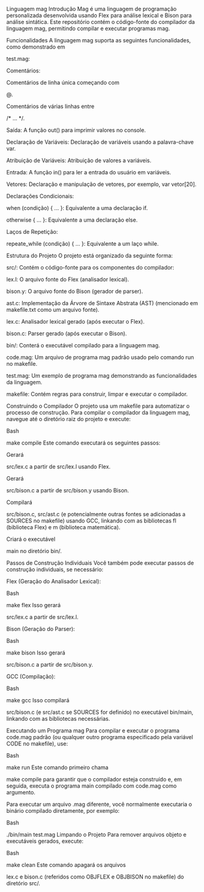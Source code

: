 Linguagem mag
Introdução
Mag é uma linguagem de programação personalizada desenvolvida usando Flex para análise lexical e Bison para análise sintática. Este repositório contém o código-fonte do compilador da linguagem mag, permitindo compilar e executar programas mag.

Funcionalidades
A linguagem mag suporta as seguintes funcionalidades, como demonstrado em 

test.mag:

Comentários:

Comentários de linha única começando com 

@.

Comentários de várias linhas entre 

/* ... */.


Saída: A função out() para imprimir valores no console.


Declaração de Variáveis: Declaração de variáveis usando a palavra-chave var.


Atribuição de Variáveis: Atribuição de valores a variáveis.


Entrada: A função in() para ler a entrada do usuário em variáveis.


Vetores: Declaração e manipulação de vetores, por exemplo, var vetor[20].

Declarações Condicionais:


when (condição) { ... }: Equivalente a uma declaração if.


otherwise { ... }: Equivalente a uma declaração else.

Laços de Repetição:


repeate_while (condição) { ... }: Equivalente a um laço while.

Estrutura do Projeto
O projeto está organizado da seguinte forma:

src/: Contém o código-fonte para os componentes do compilador:


lex.l: O arquivo fonte do Flex (analisador lexical).


bison.y: O arquivo fonte do Bison (gerador de parser).


ast.c: Implementação da Árvore de Sintaxe Abstrata (AST) (mencionado em makefile.txt como um arquivo fonte).


lex.c: Analisador lexical gerado (após executar o Flex).


bison.c: Parser gerado (após executar o Bison).


bin/: Conterá o executável compilado para a linguagem mag.


code.mag: Um arquivo de programa mag padrão usado pelo comando run no makefile.


test.mag: Um exemplo de programa mag demonstrando as funcionalidades da linguagem.


makefile: Contém regras para construir, limpar e executar o compilador.

Construindo o Compilador
O projeto usa um makefile para automatizar o processo de construção. Para compilar o compilador da linguagem mag, navegue até o diretório raiz do projeto e execute:

Bash

make compile
Este comando executará os seguintes passos:

Gerará 

src/lex.c a partir de src/lex.l usando Flex.

Gerará 

src/bison.c a partir de src/bison.y usando Bison.

Compilará 

src/bison.c, src/ast.c (e potencialmente outras fontes se adicionadas a SOURCES no makefile) usando GCC, linkando com as bibliotecas fl (biblioteca Flex) e m (biblioteca matemática).

Criará o executável 

main no diretório bin/.

Passos de Construção Individuais
Você também pode executar passos de construção individuais, se necessário:

Flex (Geração do Analisador Lexical):

Bash

make flex
Isso gerará 

src/lex.c a partir de src/lex.l.

Bison (Geração do Parser):

Bash

make bison
Isso gerará 

src/bison.c a partir de src/bison.y.

GCC (Compilação):

Bash

make gcc
Isso compilará 

src/bison.c (e src/ast.c se SOURCES for definido) no executável bin/main, linkando com as bibliotecas necessárias.

Executando um Programa mag
Para compilar e executar o programa code.mag padrão (ou qualquer outro programa especificado pela variável CODE no makefile), use:

Bash

make run
Este comando primeiro chama 

make compile para garantir que o compilador esteja construído e, em seguida, executa o programa main compilado com code.mag como argumento.

Para executar um arquivo .mag diferente, você normalmente executaria o binário compilado diretamente, por exemplo:

Bash

./bin/main test.mag
Limpando o Projeto
Para remover arquivos objeto e executáveis gerados, execute:

Bash

make clean
Este comando apagará os arquivos 

lex.c e bison.c (referidos como OBJFLEX e OBJBISON no makefile) do diretório src/.
